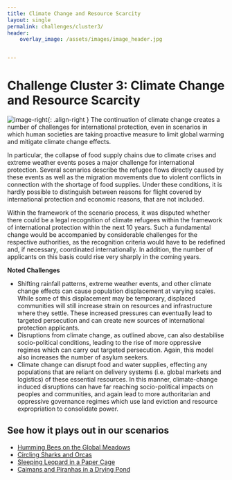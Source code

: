 ```yaml
---
title: Climate Change and Resource Scarcity
layout: single
permalink: challenges/cluster3/
header:
    overlay_image: /assets/images/image_header.jpg


---
```


# Challenge Cluster 3: Climate Change and Resource Scarcity

![image-right](/foresightinteractive/assets/images/ClimateChangeResources.jpg){: .align-right }
The continuation of climate change creates a number of challenges for international protection, even in scenarios in which human societies are taking proactive measure to limit global warming and mitigate climate change effects.

In particular, the collapse of food supply chains due to climate crises and extreme weather events poses a major challenge for international protection. Several scenarios describe the refugee flows directly caused by these events as well as the migration movements due to violent conflicts in connection with the shortage of food supplies. Under these conditions, it is hardly possible to distinguish between reasons for flight covered by international protection and economic reasons, that are not included. 

Within the framework of the scenario process, it was disputed whether there could be a legal recognition of climate refugees within the framework of international protection within the next 10 years. Such a fundamental change would be accompanied by considerable challenges for the respective authorities, as the recognition criteria would have to be redefined and, if necessary, coordinated internationally. In addition, the number of applicants on this basis could rise very sharply in the coming years.

**Noted Challenges**
* Shifting rainfall patterns, extreme weather events, and other climate change effects can cause population displacement at varying scales. While some of this displacement may be temporary, displaced communities will still increase strain on resources and infrastructure where they settle. These increased pressures can eventually lead to targeted persecution and can create new sources of international protection applicants. 
* Disruptions from climate change, as outlined above, can also destabilise socio-political conditions, leading to the rise of more oppressive regimes which can carry out targeted persecution. Again, this model also increases the number of asylum seekers.  
* Climate change can disrupt food and water supplies, effecting any populations that are reliant on delivery systems (i.e. global markets and logistics) of these essential resources. In this manner, climate-change induced disruptions can have far reaching socio-political impacts on peoples and communities, and again lead to more authoritarian and oppressive governance regimes which use land eviction and resource expropriation to consolidate power. 

## See how it plays out in our scenarios

* [Humming Bees on the Global Meadows](/scenarios/yellow/#climate-change-challenges)
* [Circling Sharks and Orcas](/scenarios/blue/#climate-change-challenges)
* [Sleeping Leopard in a Paper Cage](/scenarios/green/#climate-change-challenges)
* [Caimans and Piranhas in a Drying Pond](/scenarios/red/#climate-change-challenges)
